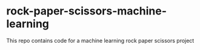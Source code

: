 # rock-paper-scissors-machine-learning
This repo contains code for a machine learning rock paper scissors project
